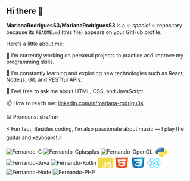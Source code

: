 ## Hi there 👋

**MarianaRodriguesS3/MarianaRodriguesS3** is a ✨ _special_ ✨ repository because its `README.md` (this file) appears on your GitHub profile.

Here’s a little about me:

🔭 I’m currently working on personal projects to practice and improve my programming skills.

🌱 I’m constantly learning and exploring new technologies such as React, Node.js, Git, and RESTful APIs.

💬 Feel free to ask me about HTML, CSS, and JavaScript.

📫 How to reach me: [linkedin.com/in/mariana-rodrigu3s](https://www.linkedin.com/in/mariana-rodrigu3s)

😄 Pronouns: she/her

⚡ Fun fact: Besides coding, I’m also passionate about music — I play the guitar and keyboard! 🎶

<div align="left">
  <img align="center" alt="Fernando-C" height="30" width="40" src="https://cdn.jsdelivr.net/gh/devicons/devicon/icons/c/c-original.svg" />
  <img align="center" alt="Fernando-Cplusplus" height="30" width="40" src="https://cdn.jsdelivr.net/gh/devicons/devicon/icons/cplusplus/cplusplus-original.svg" />
  <img align="center" alt="Fernando-OpenGL" height="30" width="40" src="https://cdn.jsdelivr.net/gh/devicons/devicon@latest/icons/opengl/opengl-original.svg" />
  <img align="center" alt="Fernando-Python" height="30" width="40" src="https://raw.githubusercontent.com/devicons/devicon/master/icons/python/python-original.svg">
  <img align="center" alt="Fernando-Java" height="30" width="40" src="https://cdn.jsdelivr.net/gh/devicons/devicon@latest/icons/java/java-original-wordmark.svg" />
  <img align="center" alt="Fernando-Kotlin" height="30" width="40" src="https://cdn.jsdelivr.net/gh/devicons/devicon/icons/kotlin/kotlin-plain.svg" />

  <img align="center" alt="Fernando-Js" height="30" width="40" src="https://raw.githubusercontent.com/devicons/devicon/master/icons/javascript/javascript-plain.svg">
  <img align="center" alt="Fernando-HTML" height="30" width="40" src="https://raw.githubusercontent.com/devicons/devicon/master/icons/html5/html5-original.svg">
  <img align="center" alt="Fernando-CSS" height="30" width="40" src="https://raw.githubusercontent.com/devicons/devicon/master/icons/css3/css3-original.svg">
  <img align="center" alt="Fernando-React" height="30" width="40" src="https://raw.githubusercontent.com/devicons/devicon/master/icons/react/react-original.svg">
  <img align="center" alt="Fernando-Node" height="30" width="40" src="https://cdn.jsdelivr.net/gh/devicons/devicon@latest/icons/nodejs/nodejs-original-wordmark.svg" />
  <img align="center" alt="Fernando-PHP" height="30" width="40" src="https://cdn.jsdelivr.net/gh/devicons/devicon@latest/icons/php/php-original.svg" />
</div>

